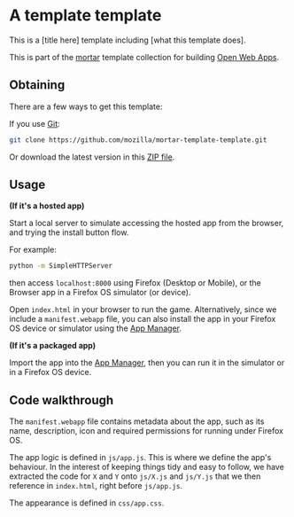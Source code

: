 # A template template

This is a [title here] template including [what this template does].

This is part of the [mortar](https://github.com/mozilla/mortar/) template collection for building [Open Web Apps](https://developer.mozilla.org/en-US/Apps).

## Obtaining

There are a few ways to get this template:

If you use [Git](http://www.git-scm.com/):

````bash
git clone https://github.com/mozilla/mortar-template-template.git
````

Or download the latest version in this [ZIP file](https://github.com/mozilla/mortar-template-template/archive/master.zip).


## Usage

**(If it's a hosted app)**

Start a local server to simulate accessing the hosted app from the browser, and trying the install button flow.

For example:

````bash
python -m SimpleHTTPServer
````

then access `localhost:8000` using Firefox (Desktop or Mobile), or the Browser app in a Firefox OS simulator (or device).

Open ````index.html```` in your browser to run the game. Alternatively, since we include a `manifest.webapp` file, you can also install the app in your Firefox OS device or simulator using the [App Manager](https://developer.mozilla.org/en-US/Firefox_OS/Using_the_App_Manager).

**(If it's a packaged app)**

Import the app into the [App Manager](https://developer.mozilla.org/en-US/Firefox_OS/Using_the_App_Manager), then you can run it in the simulator or in a Firefox OS device.

## Code walkthrough

The `manifest.webapp` file contains metadata about the app, such as its name, description, icon and required permissions for running under Firefox OS.

The app logic is defined in `js/app.js`. This is where we define the app's behaviour. In the interest of keeping things tidy and easy to follow, we have extracted the code for `X` and `Y` onto `js/X.js` and `js/Y.js` that we then reference in `index.html`, right before `js/app.js`.

The appearance is defined in `css/app.css`.
